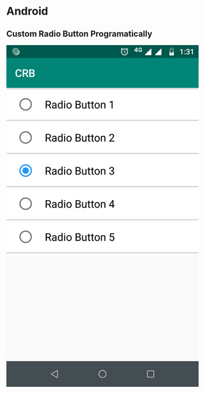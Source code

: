 # Android

## Custom Radio Button Programatically

![Image of CRB](https://github.com/hanuandroid/Android/blob/master/CustomRadioButton/screenshot/custom_radio_button.png)
